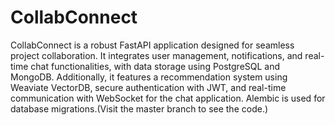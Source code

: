 
# CollabConnect
CollabConnect is a robust FastAPI application designed for seamless project collaboration. It integrates user management, notifications, and real-time chat functionalities, with data storage using PostgreSQL and MongoDB. Additionally, it features a recommendation system using Weaviate VectorDB, secure authentication with JWT, and real-time communication with WebSocket for the chat application. Alembic is used for database migrations.(Visit the master branch to see the code.)

